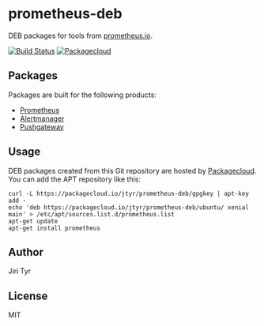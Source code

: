 prometheus-deb
===============

DEB packages for tools from [prometheus.io](https://prometheus.io/).

[![Build Status](https://travis-ci.org/jtyr/prometheus-deb.svg?branch=master)](https://travis-ci.org/jtyr/prometheus-deb)
[![Packagecloud](https://img.shields.io/badge/%E2%98%81-Packagecloud-707aed.svg)](https://packagecloud.io/prometheus-deb/release)


Packages
--------

Packages are built for the following products:

- [Prometheus](https://github.com/prometheus/prometheus)
- [Alertmanager](https://github.com/prometheus/alertmanager)
- [Pushgateway](https://github.com/prometheus/pushgateway)


Usage
-----

DEB packages created from this Git repository are hosted by
[Packagecloud](https://packagecloud.io/prometheus-deb/release). You can add the
APT repository like this:

```shell
curl -L https://packagecloud.io/jtyr/prometheus-deb/gpgkey | apt-key add -
echo 'deb https://packagecloud.io/jtyr/prometheus-deb/ubuntu/ xenial main' > /etc/apt/sources.list.d/prometheus.list
apt-get update
apt-get install prometheus
```


Author
------

Jiri Tyr


License
-------

MIT
